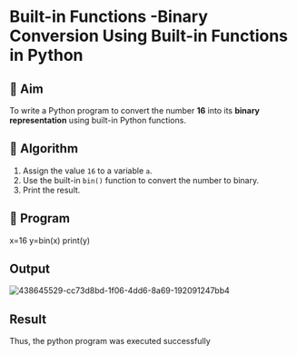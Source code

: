 # Built-in Functions -Binary Conversion Using Built-in Functions in Python

## 🎯 Aim
To write a Python program to convert the number **16** into its **binary representation** using built-in Python functions.

## 🧠 Algorithm
1. Assign the value `16` to a variable `a`.
2. Use the built-in `bin()` function to convert the number to binary.
3. Print the result.

## 🧾 Program
x=16
y=bin(x)
print(y)

## Output
![438645529-cc73d8bd-1f06-4dd6-8a69-192091247bb4](https://github.com/user-attachments/assets/e6ab8f49-bf89-4fcf-8e55-3bd74d03bdd3)

## Result
Thus, the python program was executed successfully
